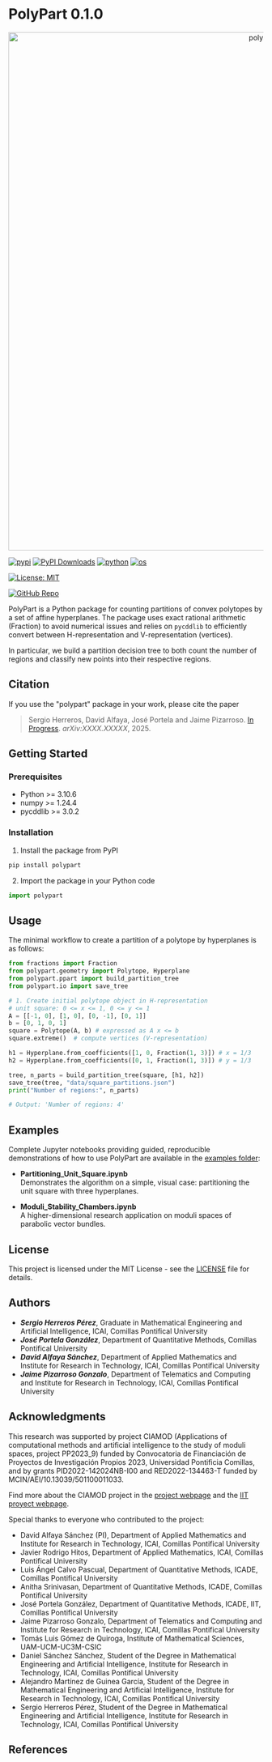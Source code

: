 # PolyPart 0.1.0

<p align="center">
  <img width="1024" height="1024" alt="polypart-logo" src="https://github.com/user-attachments/assets/684ce993-5d7e-4e3c-a3d9-b475d2d5a2fe" />
</p>

<p align="center">
   <span>

   [![pypi](https://img.shields.io/pypi/v/motives.svg)](https://pypi.python.org/pypi/motives)
   [![PyPI Downloads](https://static.pepy.tech/badge/motives)](https://pepy.tech/projects/motives)
   [![python](https://img.shields.io/badge/python-%5E3.10-blue)]()
   [![os](https://img.shields.io/badge/OS-Ubuntu%2C%20Mac%2C%20Windows-purple)]()
   </span>
</p>

[![License: MIT](https://img.shields.io/badge/License-MIT-yellow.svg)](LICENSE)

[![GitHub Repo](https://img.shields.io/badge/GitHub-Repo-black?logo=github)](https://github.com/ciamod/polypart)


PolyPart is a Python package for counting partitions of convex polytopes by a set of affine hyperplanes. The package uses exact rational arithmetic (Fraction) to avoid numerical issues and relies on `pycddlib` to efficiently convert between H-representation and V-representation (vertices).

In particular, we build a partition decision tree to both count the number of regions and classify new points into their respective regions.


## Citation

If you use the "polypart" package in your work, please cite the paper

>Sergio Herreros, David Alfaya, José Portela and Jaime Pizarroso. [In Progress](https://arxiv.org/abs/XXXX.XXXXX). _arXiv:XXXX.XXXXX_, 2025.

## Getting Started

### Prerequisites

- Python >= 3.10.6
- numpy >= 1.24.4
- pycddlib >= 3.0.2

### Installation

1. Install the package from PyPI

```sh
pip install polypart
```

2. Import the package in your Python code
```python
import polypart
```

## Usage

The minimal workflow to create a partition of a polytope by hyperplanes is as follows:

```python
from fractions import Fraction
from polypart.geometry import Polytope, Hyperplane
from polypart.ppart import build_partition_tree
from polypart.io import save_tree

# 1. Create initial polytope object in H-representation
# unit square: 0 <= x <= 1, 0 <= y <= 1
A = [[-1, 0], [1, 0], [0, -1], [0, 1]]
b = [0, 1, 0, 1]
square = Polytope(A, b) # expressed as A x <= b
square.extreme()  # compute vertices (V-representation)

h1 = Hyperplane.from_coefficients([1, 0, Fraction(1, 3)]) # x = 1/3
h2 = Hyperplane.from_coefficients([0, 1, Fraction(1, 3)]) # y = 1/3

tree, n_parts = build_partition_tree(square, [h1, h2])
save_tree(tree, "data/square_partitions.json")
print("Number of regions:", n_parts)

# Output: 'Number of regions: 4'
```

## Examples

Complete Jupyter notebooks providing guided, reproducible demonstrations of how to use PolyPart are available in the [examples folder](https://github.com/ciamod/polypart/examples):

- **Partitioning_Unit_Square.ipynb**  
  Demonstrates the algorithm on a simple, visual case: partitioning the unit square with three hyperplanes.

- **Moduli_Stability_Chambers.ipynb**  
  A higher-dimensional research application on moduli spaces of parabolic vector bundles.


## License

This project is licensed under the MIT License - see the [LICENSE](LICENSE) file for details.

## Authors

- ***Sergio Herreros Pérez***, Graduate in Mathematical Engineering and Artificial Intelligence, ICAI, Comillas Pontifical University
- ***José Portela González***, Department of Quantitative Methods, Comillas Pontifical University
- ***David Alfaya Sánchez***, Department of Applied Mathematics and Institute for Research in Technology, ICAI, Comillas Pontifical University
- ***Jaime Pizarroso Gonzalo***, Department of Telematics and Computing and Institute for Research in Technology, ICAI, Comillas Pontifical University

## Acknowledgments

This research was supported by project CIAMOD (Applications of computational methods and artificial intelligence to the study of moduli spaces, project PP2023_9) funded by Convocatoria de Financiación de Proyectos de Investigación Propios 2023, Universidad Pontificia Comillas, and by grants PID2022-142024NB-I00 and RED2022-134463-T funded by MCIN/AEI/10.13039/501100011033.

Find more about the CIAMOD project in the [project webpage](https://ciamod.github.io/) and the [IIT proyect webpage](https://www.iit.comillas.edu/publicacion/proyecto/en/CIAMOD/Aplicaciones_de_m%c3%a9todos_computacionales_y_de_inteligencia_artificial_al_estudio_de_espacios_de_moduli).

Special thanks to everyone who contributed to the project:

- David Alfaya Sánchez (PI), Department of Applied Mathematics and Institute for Research in Technology, ICAI, Comillas Pontifical University
- Javier Rodrigo Hitos, Department of Applied Mathematics, ICAI, Comillas Pontifical University
- Luis Ángel Calvo Pascual, Department of Quantitative Methods, ICADE, Comillas Pontifical University
- Anitha Srinivasan, Department of Quantitative Methods, ICADE, Comillas Pontifical University
- José Portela González, Department of Quantitative Methods, ICADE, IIT, Comillas Pontifical University
- Jaime Pizarroso Gonzalo, Department of Telematics and Computing and Institute for Research in Technology, ICAI, Comillas Pontifical University
- Tomás Luis Gómez de Quiroga, Institute of Mathematical Sciences, UAM-UCM-UC3M-CSIC
- Daniel Sánchez Sánchez, Student of the Degree in Mathematical Engineering and Artificial Intelligence, Institute for Research in Technology, ICAI, Comillas Pontifical University
- Alejandro Martínez de Guinea García, Student of the Degree in Mathematical Engineering and Artificial Intelligence, Institute for Research in Technology, ICAI, Comillas Pontifical University
- Sergio Herreros Pérez, Student of the Degree in Mathematical Engineering and Artificial Intelligence, Institute for Research in Technology, ICAI, Comillas Pontifical University

## References

